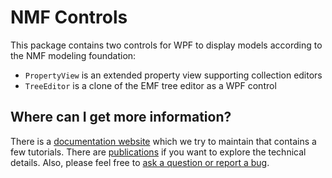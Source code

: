 # NMF Controls

This package contains two controls for WPF to display models according to the NMF modeling foundation:

- `PropertyView` is an extended property view supporting collection editors
- `TreeEditor` is a clone of the EMF tree editor as a WPF control

## Where can I get more information?

There is a [documentation website](https://nmfcode.github.io/) which we try to maintain that contains a few tutorials. 
There are [publications](https://nmfcode.github.io/publications/index.html) if you want to explore the technical details.
Also, please feel free to [ask a question or report a bug](https://github.com/NMFCode/NMF/issues).